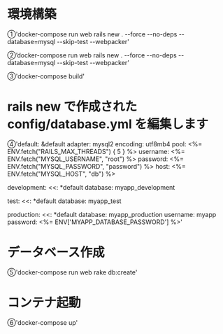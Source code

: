 # 環境構築
①'docker-compose run web rails new . --force --no-deps --database=mysql --skip-test --webpacker'

②’docker-compose run web rails new . --force --no-deps --database=mysql --skip-test --webpacker’

③'docker-compose build'

# rails new で作成された config/database.yml を編集します
④'default: &default
  adapter: mysql2
  encoding: utf8mb4
  pool: <%= ENV.fetch("RAILS_MAX_THREADS") { 5 } %>
  username: <%= ENV.fetch("MYSQL_USERNAME", "root") %>
  password: <%= ENV.fetch("MYSQL_PASSWORD", "password") %>
  host: <%= ENV.fetch("MYSQL_HOST", "db") %>

development:
  <<: *default
  database: myapp_development

test:
  <<: *default
  database: myapp_test

production:
  <<: *default
  database: myapp_production
  username: myapp
  password: <%= ENV['MYAPP_DATABASE_PASSWORD'] %>'

# データベース作成
⑤'docker-compose run web rake db:create'

# コンテナ起動
⑥'docker-compose up'
